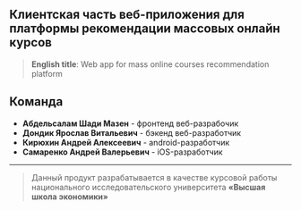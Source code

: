 ## Клиентская часть веб-приложения для платформы рекомендации массовых онлайн курсов

> **English title**: Web app for mass online courses recommendation platform

## Команда

-   **Абдельсалам Шади Мазен** - фронтенд веб-разрабочик
-   **Дондик Ярослав Витальевич** - бэкенд веб-разработчик
-   **Кирюхин Андрей Алексеевич** - android-разработчик
-   **Самаренко Андрей Валерьевич** - iOS-разработчик

---

> Данный продукт разрабатывается в качестве курсовой работы национального исследовательского университета **«Высшая школа экономики»**<br/>
